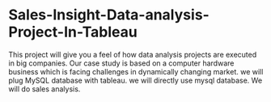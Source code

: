 # Sales-Insight-Data-analysis-Project-In-Tableau
This project will give you a feel of how data analysis projects are executed in big companies. Our case study is based on a computer hardware business which is facing challenges in dynamically changing market. we will plug MySQL database with tableau. we will directly use mysql database. We will do sales analysis.
